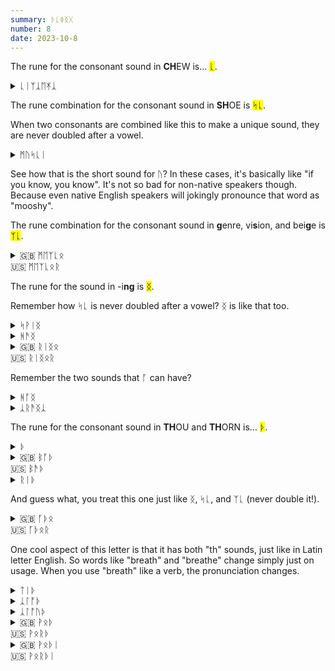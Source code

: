 ```yaml
---
summary: ᚦᚳᛄᛝᚷ
number: 8
date: 2023-10-8
---
```


The rune for the consonant sound in <strong>CH</strong>EW is... <mark>ᚳ</mark>.

<details>
    <summary>ᚳᛁᛉᛣᛖᛡᛣ</summary>
    <p>cheesecake</p>
</details>

The rune combination for the consonant sound in <strong>SH</strong>OE is <mark>ᛋᚳ</mark>.

When two consonants are combined like this to make a unique sound, they are never doubled after a vowel.

<details>
    <summary>ᛗᚢᛋᚳᛁ</summary>
    <p>mushy</p>
</details>

See how that is the short sound for ᚢ? In these cases, it's basically like "if you know, you know". It's not so bad for non-native speakers though. Because even native English speakers will jokingly pronounce that word as "mooshy".

The rune combination for the consonant sound in <strong>g</strong>enre, vi<strong>s</strong>ion, and bei<strong>g</strong>e  is <mark>ᛉᚳ</mark>.

<details>
    <summary>🇬🇧 ᛗᛖᛉᚳᛟ<br>🇺🇸 ᛗᛖᛉᚳᛟᚱ</summary>
    <p>measure</p>
</details>

The rune for the sound in -i<strong>ng</strong> is <mark>ᛝ</mark>.

Remember how ᛋᚳ is never doubled after a vowel? ᛝ is like that too.

<details>
    <summary>ᛋᚹᛁᛝ</summary>
    <p>swing</p>
</details>

<details>
    <summary>ᚻᚫᛝ</summary>
    <p>hang</p>
</details>

<details>
    <summary>🇬🇧 ᚱᛁᛝᛟ<br>🇺🇸 ᚱᛁᛝᛟᚱ</summary>
    <p>ringer</p>
</details>

Remember the two sounds that ᚪ can have?

<details>
    <summary>ᚻᚪᛝ</summary>
    <p>hung</p>
</details>

<details>
    <summary>ᛣᚱᚫᛝᛣ</summary>
    <p>crank</p>
</details>

The rune for the consonant sound in <strong>TH</strong>OU and <strong>TH</strong>ORN is... <mark>ᚦ</mark>.

<details>
    <summary>ᚦ</summary>
    <p>the</p>
</details>

<details>
    <summary>🇬🇧 ᛒᚪᚦ<br>🇺🇸 ᛒᚫᚦ</summary>
    <p>bath</p>
</details>

<details>
    <summary>ᚱᛁᚦ</summary>
    <p>wreath</p>
</details>

And guess what, you treat this one just like ᛝ, ᛋᚳ, and ᛉᚳ (never double it!).

<details>
    <summary>🇬🇧 ᚪᚦᛟ<br>🇺🇸 ᚪᚦᛟᚱ</summary>
    <p>other</p>
</details>

One cool aspect of this letter is that it has both "th" sounds, just like in Latin letter English. So words like "breath" and "breathe" change simply just on usage. When you use "breath" like a verb, the pronunciation changes.

<details>
    <summary>ᛏᛁᚦ</summary>
    <p>teeth / teethe</p>
</details>

<details>
    <summary>ᛣᛚᚩᚦ</summary>
    <p>cloth</p>
</details>

<details>
    <summary>ᛣᛚᚩᚢᚦ</summary>
    <p>clothe</p>
</details>

<details>
    <summary>🇬🇧 ᚹᛟᚦ<br>🇺🇸 ᚹᛟᚱᚦ</summary>
    <p>worth</p>
</details>

<details>
    <summary>🇬🇧 ᚹᛟᚦᛁ<br>🇺🇸 ᚹᛟᚱᚦᛁ</summary>
    <p>worthy</p>
</details>
